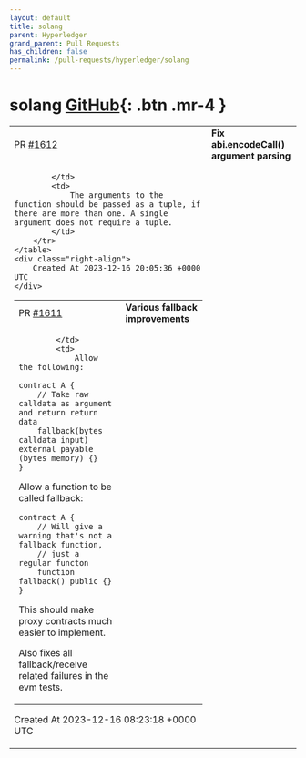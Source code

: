 ```yaml
---
layout: default
title: solang
parent: Hyperledger
grand_parent: Pull Requests
has_children: false
permalink: /pull-requests/hyperledger/solang
---
```


# solang <span class="fs-3 right-align">[GitHub](https://github.com/hyperledger/solang){: .btn .mr-4 }</span>


<div>
    <table>
        <tr>
            <td>
                PR <a href="https://github.com/hyperledger/solang/pull/1612" class=".btn">#1612</a>
            </td>
            <td>
                <b>
                    Fix abi.encodeCall() argument parsing
                </b>
            </td>
        </tr>
        <tr>
            <td>
                
            </td>
            <td>
                The arguments to the function should be passed as a tuple, if there are more than one. A single argument does not require a tuple.
            </td>
        </tr>
    </table>
    <div class="right-align">
        Created At 2023-12-16 20:05:36 +0000 UTC
    </div>
</div>

<div>
    <table>
        <tr>
            <td>
                PR <a href="https://github.com/hyperledger/solang/pull/1611" class=".btn">#1611</a>
            </td>
            <td>
                <b>
                    Various fallback improvements
                </b>
            </td>
        </tr>
        <tr>
            <td>
                
            </td>
            <td>
                Allow the following:

	contract A {
		// Take raw calldata as argument and return return data
		fallback(bytes calldata input) external payable (bytes memory) {}
	}

Allow a function to be called fallback:

	contract A {
		// Will give a warning that's not a fallback function,
		// just a regular functon
		function fallback() public {}
	}

This should make proxy contracts much easier to implement. 

Also fixes all fallback/receive related failures in the evm tests.
            </td>
        </tr>
    </table>
    <div class="right-align">
        Created At 2023-12-16 08:23:18 +0000 UTC
    </div>
</div>

